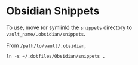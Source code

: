 # Obsidian Snippets

To use, move (or symlink) the `snippets` directory to `vault_name/.obsidian/snippets`.

From `/path/to/vault/.obsidian`,

```
ln -s ~/.dotfiles/Obsidian/snippets . 
```

